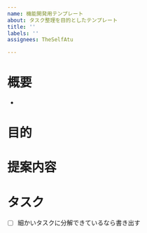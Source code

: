 ```yaml
---
name: 機能開発用テンプレート
about: タスク整理を目的としたテンプレート
title: ''
labels: ''
assignees: TheSelfAtu

---
```


# 概要
- 
# 目的
# 提案内容
# タスク
- [ ] 細かいタスクに分解できているなら書き出す
